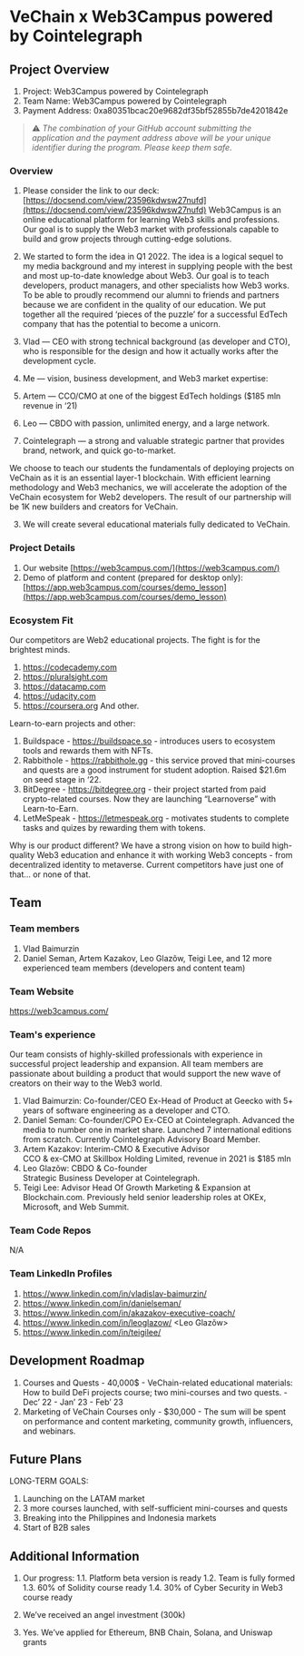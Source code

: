 # VeChain x Web3Campus powered by Cointelegraph

## Project Overview 

1. Project: Web3Campus powered by Cointelegraph
2. Team Name: Web3Campus powered by Cointelegraph
3. Payment Address: 0xa80351bcac20e9682df35bf52855b7de4201842e

> ⚠️ *The combination of your GitHub account submitting the application and the payment address above will be your unique identifier during the program. Please keep them safe.*

### Overview

1. Please consider the link to our deck: [https://docsend.com/view/23596kdwsw27nufd](https://docsend.com/view/23596kdwsw27nufd)
Web3Campus is an online educational platform for learning Web3 skills and professions. Our goal is to supply the Web3 market with professionals capable to build and grow projects through cutting-edge solutions.
2. We started to form the idea in Q1 2022. The idea is a logical sequel to my media background and my interest in supplying people with the best and most up-to-date knowledge about Web3. Our goal is to teach developers, product managers, and other specialists how Web3 works. To be able to proudly recommend our alumni to friends and partners because we are confident in the quality of our education. We put together all the required ‘pieces of the puzzle’ for a successful EdTech company that has the potential to become a unicorn.

1. Vlad — CEO with strong technical background (as developer and CTO), who is responsible for the design and how it actually works after the development cycle.
2. Me — vision, business development, and Web3 market expertise:
3. Artem — CCO/CMO at one of the biggest EdTech holdings ($185 mln revenue in ‘21)
4. Leo — CBDO  with passion, unlimited energy, and a large network.
5. Cointelegraph — a strong and valuable strategic partner that provides brand, network, and quick go-to-market.

We choose to teach our students the fundamentals of deploying projects on VeChain as it is an essential layer-1 blockchain. With efficient learning methodology and Web3 mechanics, we will accelerate the adoption of the VeChain ecosystem for Web2 developers. The result of our partnership will be 1K new builders and creators for VeChain.

3. We will create several educational materials fully dedicated to VeChain.


### Project Details

1. Our website [https://web3campus.com/](https://web3campus.com/)
2. Demo of platform and content (prepared for desktop only): [https://app.web3campus.com/courses/demo_lesson](https://app.web3campus.com/courses/demo_lesson)

### Ecosystem Fit
Our competitors are Web2 educational projects. The fight is for the brightest minds.
1. https://codecademy.com
2. https://pluralsight.com
3. https://datacamp.com
4. https://udacity.com
5. https://coursera.org
And other.

Learn-to-earn projects and other:
1. Buildspace - https://buildspace.so - introduces users to ecosystem tools and rewards them with NFTs.
2. Rabbithole  - https://rabbithole.gg - this service proved that mini-courses and quests are a good instrument for student adoption. Raised $21.6m on seed stage in ‘22.
3. BitDegree - https://bitdegree.org - their project started from paid crypto-related courses. Now they are launching “Learnoverse” with Learn-to-Earn.
4. LetMeSpeak - https://letmespeak.org - motivates students to complete tasks and quizes by rewarding them with tokens.

Why is our product different? We have a strong vision on how to build high-quality Web3 education and enhance it with working Web3 concepts - from decentralized identity to metaverse. Current competitors have just one of that… or none of that.

## Team 

### Team members
1. Vlad Baimurzin
2. Daniel Seman, Artem Kazakov, Leo Glazõw, Teigi Lee, and 12 more experienced team members (developers and content team)
### Team Website
https://web3campus.com/

### Team's experience

Our team consists of highly-skilled professionals with experience in successful project leadership and expansion. All team members are passionate about building a product that would support the new wave of creators on their way to the Web3 world. 

1. Vlad Baimurzin: Co-founder/CEO 
Ex-Head of Product at Geecko with 5+ years of software engineering as a developer and CTO.
2. Daniel Seman: Co-founder/CPO
Ex-CEO at Cointelegraph. Advanced the media to number one in market share. Launched 7 international editions from scratch. Currently Cointelegraph Advisory Board Member.
3. Artem Kazakov: Interim-CMO & Executive Advisor  
CCO & ex-CMO at Skillbox Holding Limited, revenue in 2021 is $185 mln
4. Leo Glazõw: CBDO & Co-founder  
Strategic Business Developer at Cointelegraph.
5. Teigi Lee: Advisor 
Head Of Growth Marketing & Expansion at Blockchain.com. Previously held senior leadership roles at OKEx, Microsoft, and Web Summit.

### Team Code Repos
N/A

### Team LinkedIn Profiles
1. https://www.linkedin.com/in/vladislav-baimurzin/ <Vlad Baimurzin>
2. https://www.linkedin.com/in/danielseman/ <Daniel Seman>
3. https://www.linkedin.com/in/akazakov-executive-coach/ <Artem Kazakov>
4. https://www.linkedin.com/in/leoglazow/ <Leo Glazõw>
5. https://www.linkedin.com/in/teigilee/ <Teigi Lee>

## Development Roadmap 

1. Courses and Quests  - 40,000$ - VeChain-related educational materials: How to build DeFi projects course; two mini-courses and two quests. -Dec’ 22 - Jan’ 23 - Feb’ 23 
2. Marketing of VeChain Courses only - $30,000 - The sum will be spent on performance and content marketing, community growth, influencers, and webinars. 

## Future Plans

LONG-TERM GOALS:

1. Launching on the LATAM market
2. 3 more courses launched, with self-sufficient mini-courses and quests
3. Breaking into the Philippines and Indonesia markets
4. Start of B2B sales

## Additional Information 

1. Our progress:
1.1. Platform beta version is ready
1.2. Team is fully formed
1.3. 60% of Solidity course ready
1.4. 30% of Cyber Security in Web3 course ready

2. We’ve received an angel investment (300k)
3. Yes. We’ve applied for Ethereum, BNB Chain, Solana, and Uniswap grants
